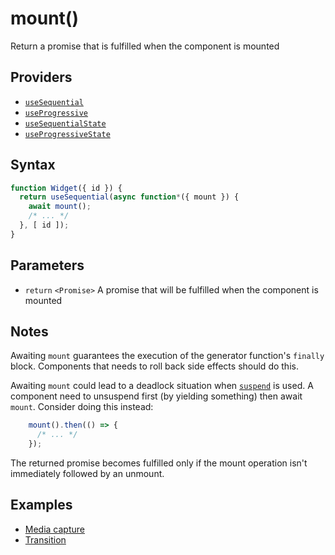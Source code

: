 # mount()

Return a promise that is fulfilled when the component is mounted

## Providers

* [`useSequential`](useSequential.md)
* [`useProgressive`](useProgressive.md)
* [`useSequentialState`](useSequentialState.md)
* [`useProgressiveState`](useProgressiveState.md)

## Syntax

```js
function Widget({ id }) {
  return useSequential(async function*({ mount }) {
    await mount();
    /* ... */
  }, [ id ]);
}
```

## Parameters

* `return` `<Promise>` A promise that will be fulfilled when the component is mounted

## Notes

Awaiting `mount` guarantees the execution of the generator function's `finally` block. Components that needs to
roll back side effects should do this.

Awaiting `mount` could lead to a deadlock situation when [`suspend`](./suspend.md) is used. A component need to
unsuspend first (by yielding something) then await `mount`. Consider doing this instead:

```js
    mount().then(() => {
      /* ... */ 
    });
```

The returned promise becomes fulfilled only if the mount operation isn't immediately followed by an unmount.

## Examples

* [Media capture](../examples/media-cap/README.md)
* [Transition](../examples/transition/README.md)
